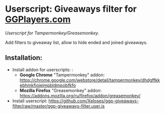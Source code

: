 # Userscript: Giveaways filter for [GGPlayers.com](https://ggplayers.com/)
*Userscript for Tampermonkey/Greasemonkey.*

Add filters to giveaway list, allow to hide ended and joined giveaways.

## Installation:
* Install addon for userscripts: :
    * **Google Chrome** "Tampermonkey" addon: https://chrome.google.com/webstore/detail/tampermonkey/dhdgffkkebhmkfjojejmpbldmpobfkfo
    * **Mozilla Firefox** "Greasemonkey" addon: https://addons.mozilla.org/ru/firefox/addon/greasemonkey/
* Install userscript: https://github.com/Xeloses/ggp-giveaways-filter/raw/master/ggp-giveaways-filter.user.js
